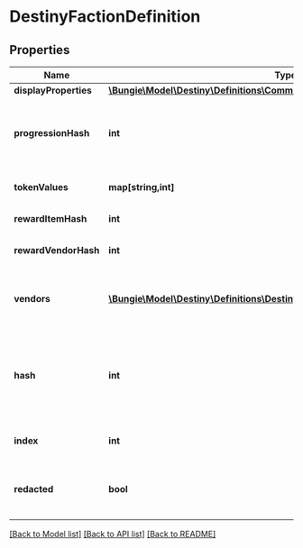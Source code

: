 # DestinyFactionDefinition

## Properties
Name | Type | Description | Notes
------------ | ------------- | ------------- | -------------
**displayProperties** | [**\Bungie\Model\Destiny\Definitions\Common\DestinyDisplayPropertiesDefinition**](DestinyDisplayPropertiesDefinition.md) |  | [optional] 
**progressionHash** | **int** | The hash identifier for the DestinyProgressionDefinition that indicates the character&#39;s relationship with this faction in terms of experience and levels. | [optional] 
**tokenValues** | **map[string,int]** | The faction token item hashes, and their respective progression values. | [optional] 
**rewardItemHash** | **int** | The faction reward item hash, usually an engram. | [optional] 
**rewardVendorHash** | **int** | The faction reward vendor hash, used for faction engram previews. | [optional] 
**vendors** | [**\Bungie\Model\Destiny\Definitions\DestinyFactionVendorDefinition[]**](DestinyFactionVendorDefinition.md) | List of vendors that are associated with this faction. The last vendor that passes the unlock flag checks is the one that should be shown. | [optional] 
**hash** | **int** | The unique identifier for this entity. Guaranteed to be unique for the type of entity, but not globally.  When entities refer to each other in Destiny content, it is this hash that they are referring to. | [optional] 
**index** | **int** | The index of the entity as it was found in the investment tables. | [optional] 
**redacted** | **bool** | If this is true, then there is an entity with this identifier/type combination, but BNet is not yet allowed to show it. Sorry! | [optional] 

[[Back to Model list]](../README.md#documentation-for-models) [[Back to API list]](../README.md#documentation-for-api-endpoints) [[Back to README]](../README.md)


